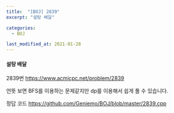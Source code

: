 ```yaml
---
title:  "[BOJ] 2839"
excerpt: "설탕 배달"

categories:
  - BOJ

last_modified_at: 2021-01-28
---
```


#### 설탕 배달

2839번 <https://www.acmicpc.net/problem/2839>

언뜻 보면 BFS를 이용하는 문제같지만 dp를 이용해서 쉽게 풀 수 있습니다.

정답 코드 <https://github.com/Geniemo/BOJ/blob/master/2839.cpp>